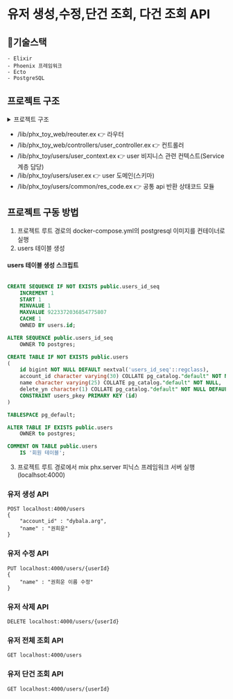 # 유저 생성,수정,단건 조회, 다건 조회 API


## 기술스택  
    - Elixir
    - Phoenix 프레임워크
    - Ecto
    - PostgreSQL


## 프로젝트 구조 
  
<details><summary>프로젝트 구조
</summary>

설명
</details>

- /lib/phx_toy_web/reouter.ex 👉 라우터
- /lib/phx_toy_web/controllers/user_controller.ex 👉 컨트롤러   
- /lib/phx_toy/users/user_context.ex 👉 user 비지니스 관련 컨텍스트(Service 계층 담당)   
- /lib/phx_toy/users/user.ex 👉 user 도메인(스키마)
- /lib/phx_toy/users/common/res_code.ex 👉 공통 api 반환 상태코드 모듈

## 프로젝트 구동 방법
1. 프로젝트 루트 경로의 docker-compose.yml의 postgresql 이미지를 컨테이너로 실행
2. users 테이블 생성
#### users 테이블 생성 스크립트
```sql

CREATE SEQUENCE IF NOT EXISTS public.users_id_seq
    INCREMENT 1
    START 1
    MINVALUE 1
    MAXVALUE 9223372036854775807
    CACHE 1
    OWNED BY users.id;

ALTER SEQUENCE public.users_id_seq
    OWNER TO postgres;

CREATE TABLE IF NOT EXISTS public.users
(
    id bigint NOT NULL DEFAULT nextval('users_id_seq'::regclass),
    account_id character varying(30) COLLATE pg_catalog."default" NOT NULL,
    name character varying(25) COLLATE pg_catalog."default" NOT NULL,
    delete_yn character(1) COLLATE pg_catalog."default" NOT NULL DEFAULT 'N'::bpchar,
    CONSTRAINT users_pkey PRIMARY KEY (id)
)

TABLESPACE pg_default;

ALTER TABLE IF EXISTS public.users
    OWNER to postgres;

COMMENT ON TABLE public.users
    IS '회원 테이블';
```

3. 프로젝트 루트 경로에서 mix phx.server 피닉스 프레임워크 서버 실행(localhsot:4000)


### 유저 생성 API
```
POST localhost:4000/users
{
    "account_id" : "dybala.arg",
    "name" : "권희운"
}
```

### 유저 수정 API
```
PUT localhost:4000/users/{userId}
{
    "name" : "권희운 이름 수정"
}
```

### 유저 삭제 API
```
DELETE localhost:4000/users/{userId}
```

### 유저 전체 조회 API
```
GET localhost:4000/users

```

### 유저 단건 조회 API
```
GET localhost:4000/users/{userId}

```